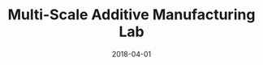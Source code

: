 ---
title: "Multi-Scale Additive Manufacturing Lab"
collection: experience
permalink: /experience/msam
date: 2018-04-01
link: 'https://ottomotors.com/'
---